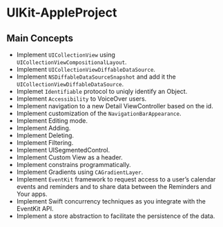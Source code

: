 # UIKit-AppleProject

## Main Concepts

- Implement `UICollectionView` using `UICollectionViewCompositionalLayout`.
- Implement `UICollectionViewDiffableDataSource`.
- Implement `NSDiffableDataSourceSnapshot` and add it the `UICollectionViewDiffableDataSource`.
- Implemet `Identifiable` protocol to uniqly identify an Object.
- Implement `Accessibility` to VoiceOver users.
- Implement navigation to a new Detail ViewController based on the id.
- Implement customization of the `NavigationBarAppearance`.
- Implement Editing mode.
- Implement Adding.
- Implement Deleting.
- Implement Filtering.
- Implement UISegmentedControl.
- Implement Custom View as a header.
- Implement constrains programmatically.
- Implement Gradients using `CAGradientLayer`.
- Implement `EventKit` framework to request access to a user’s calendar events and reminders and to share data between the Reminders and Your apps.
- Implement Swift concurrency techniques as you integrate with the EventKit API.
- Implement a store abstraction to facilitate the persistence of the data.

 
